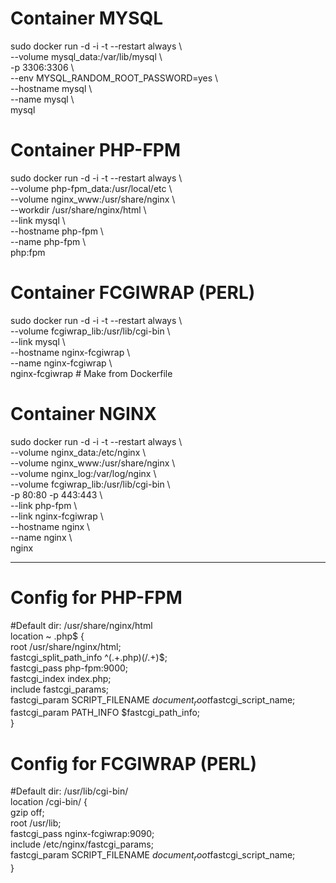 
# Container MYSQL
sudo docker run -d -i -t --restart always \\ \
--volume mysql_data:/var/lib/mysql \\ \
-p 3306:3306 \\ \
--env MYSQL_RANDOM_ROOT_PASSWORD=yes \\ \
--hostname mysql \\ \
--name mysql \\ \
mysql

# Container PHP-FPM
sudo docker run -d -i -t --restart always \\ \
--volume php-fpm_data:/usr/local/etc \\ \
--volume nginx_www:/usr/share/nginx \\ \
--workdir /usr/share/nginx/html \\ \
--link mysql \\ \
--hostname php-fpm \\ \
--name php-fpm \\ \
php:fpm

# Container FCGIWRAP (PERL)
sudo docker run -d -i -t --restart always \\ \
--volume fcgiwrap_lib:/usr/lib/cgi-bin \\ \
--link mysql \\ \
--hostname nginx-fcgiwrap \\ \
--name nginx-fcgiwrap \\ \
nginx-fcgiwrap # Make from Dockerfile

# Container NGINX
sudo docker run -d -i -t --restart always \\ \
--volume nginx_data:/etc/nginx \\ \
--volume nginx_www:/usr/share/nginx \\ \
--volume nginx_log:/var/log/nginx \\ \
--volume fcgiwrap_lib:/usr/lib/cgi-bin \\ \
-p 80:80 -p 443:443 \\ \
--link php-fpm \\ \
--link nginx-fcgiwrap \\ \
--hostname nginx \\ \
--name nginx \\ \
nginx

*******************************************

# Config for PHP-FPM
#Default dir: /usr/share/nginx/html \
location ~ \.php$ { \
  root   /usr/share/nginx/html; \
  fastcgi_split_path_info ^(.+\.php)(/.+)$; \
  fastcgi_pass php-fpm:9000; \
  fastcgi_index index.php; \
  include fastcgi_params; \
  fastcgi_param SCRIPT_FILENAME $document_root$fastcgi_script_name; \
  fastcgi_param PATH_INFO $fastcgi_path_info; \
} 

# Config for FCGIWRAP (PERL) 
#Default dir: /usr/lib/cgi-bin/ \
location /cgi-bin/ { \
  gzip off; \
  root /usr/lib; \
  fastcgi_pass nginx-fcgiwrap:9090; \
  include /etc/nginx/fastcgi_params; \
  fastcgi_param SCRIPT_FILENAME $document_root$fastcgi_script_name; \
}
	
	
